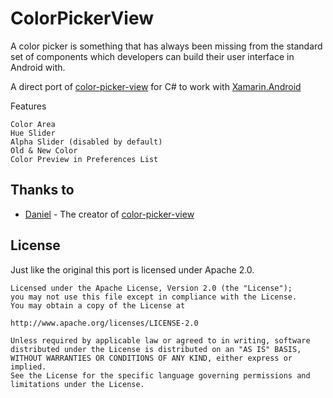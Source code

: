 ColorPickerView
=======================

A color picker is something that has always been missing from the standard set of components which developers can build their user interface in Android with. 

A direct port of [color-picker-view](http://color-picker-view.googlecode.com/svn/trunk/) for C# to work with [Xamarin.Android](http://www.xamarin.com/)


Features

    Color Area
    Hue Slider
    Alpha Slider (disabled by default)
    Old & New Color
    Color Preview in Preferences List

Thanks to
---------
* [Daniel](https://code.google.com/p/color-picker-view/) - The creator of [color-picker-view](http://color-picker-view.googlecode.com/svn/trunk/)


License
-------
Just like the original this port is licensed under Apache 2.0.
    
    Licensed under the Apache License, Version 2.0 (the "License");
    you may not use this file except in compliance with the License.
    You may obtain a copy of the License at
    
    http://www.apache.org/licenses/LICENSE-2.0
    
    Unless required by applicable law or agreed to in writing, software
    distributed under the License is distributed on an "AS IS" BASIS,
    WITHOUT WARRANTIES OR CONDITIONS OF ANY KIND, either express or implied.
    See the License for the specific language governing permissions and
    limitations under the License.